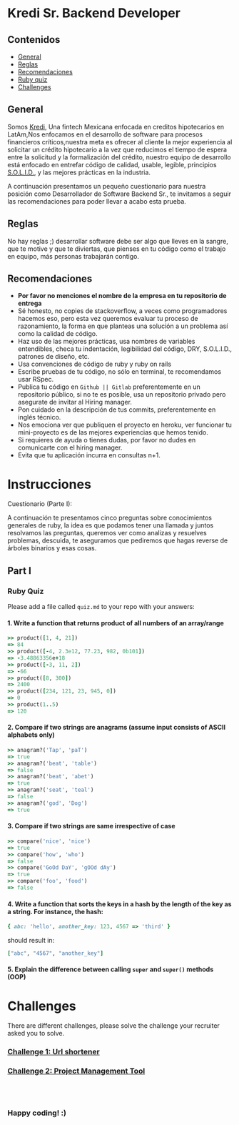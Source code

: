 # Kredi Sr. Backend Developer
## Contenidos

- [General](#general)
- [Reglas](#reglas)
- [Recomendaciones](#recomendaciones)
- [Ruby quiz](#ruby-quiz)
- [Challenges](#challenges)

## General

Somos [Kredi](https://www.kredi.mx), Una fintech Mexicana enfocada en creditos hipotecarios en LatAm,Nos enfocamos en el desarrollo de software para procesos financieros críticos,nuestra meta es ofrecer al cliente la mejor experiencia al solicitar un crédito hipotecario a la vez que reducimos el tiempo de espera entre la solicitud y la formalización del crédito, nuestro equipo de desarrollo está enfocado en entrefar código de calidad, usable, legible, principios [S.O.L.I.D.](https://www.honeybadger.io/blog/ruby-solid-design-principles/#:~:text=The%20SOLID%20design%20principle%20includes,Liskov%20Substitution%20Principle), y las mejores prácticas en la industria.

A continuación presentamos un pequeño cuestionario para nuestra posición como Desarrollador de Software Backend Sr., te invitamos a seguir las recomendaciones para poder llevar a acabo esta prueba.

## Reglas

No hay reglas ;) desarrollar software debe ser algo que lleves en la sangre, que te motive y que te diviertas, que pienses en tu código como el trabajo en equipo, más personas trabajarán contigo.

## Recomendaciones

- **Por favor no menciones el nombre de la empresa en tu repositorio de entrega**
- Sé honesto, no copies de stackoverflow, a veces como programadores hacemos eso, pero esta vez queremos evaluar tu proceso de razonamiento, la forma en que planteas una solución a un problema así como la calidad de código.
- Haz uso de las mejores prácticas, usa nombres de variables entendibles, checa tu indentación, legibilidad del código, DRY, S.O.L.I.D., patrones de diseño, etc.
- Usa convenciones de código de ruby y ruby on rails
- Escribe pruebas de tu código, no sólo en terminal, te recomendamos usar RSpec.
- Publica tu código en `Github || Gitlab` preferentemente en un repositorio público, si no te es posible, usa un repositorio privado pero asegurate de invitar al Hiring manager.
- Pon cuidado en la descripción de tus commits, preferentemente en inglés técnico.
- Nos emociona ver que publiquen el proyecto en heroku, ver funcionar tu mini-proyecto es de las mejores experiencias que hemos tenido.
- Si requieres de ayuda o tienes dudas, por favor no dudes en comunicarte con el hiring manager.
- Evita que tu aplicación incurra en consultas n+1.


# Instrucciones

Cuestionario (Parte I):

A continuación te presentamos cinco preguntas sobre conocimientos generales de ruby, la idea es que podamos tener una llamada y juntos resolvamos las preguntas, queremos ver como analizas y resuelves problemas, descuida, te aseguramos que pediremos que hagas reverse de árboles binarios y esas cosas.


## Part I
### Ruby Quiz

Please add a file called `quiz.md` to your repo with your answers:

#### 1. Write a function that returns product of all numbers of an array/range

```ruby
>> product([1, 4, 21])
=> 84
>> product([-4, 2.3e12, 77.23, 982, 0b101])
=> -3.48863356e+18
>> product([-3, 11, 2])
=> -66
>> product([8, 300])
=> 2400
>> product([234, 121, 23, 945, 0])
=> 0
>> product(1..5)
=> 120
```

#### 2. Compare if two strings are anagrams (assume input consists of ASCII alphabets only)

```ruby
>> anagram?('Tap', 'paT')
=> true
>> anagram?('beat', 'table')
=> false
>> anagram?('beat', 'abet')
=> true
>> anagram?('seat', 'teal')
=> false
>> anagram?('god', 'Dog')
=> true
```

#### 3. Compare if two strings are same irrespective of case

```ruby
>> compare('nice', 'nice')
=> true
>> compare('how', 'who')
=> false
>> compare('GoOd DaY', 'gOOd dAy')
=> true
>> compare('foo', 'food')
=> false
```

#### 4. Write a function that sorts the keys in a hash by the length of the key as a string. For instance, the hash:

```ruby
{ abc: 'hello', another_key: 123, 4567 => 'third' }
```

should result in:

```ruby
["abc", "4567", "another_key"]
````


#### 5. Explain the difference between calling `super` and `super()` methods (OOP)


# Challenges

There are different challenges, please solve the challenge your recruiter asked you to solve.


### [Challenge 1: Url shortener](a1/README.md)

### [Challenge 2: Project Management Tool](a2/README.md)

<br/>
<br/>

### Happy coding! :)